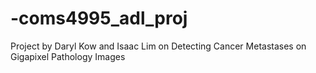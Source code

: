 # -coms4995_adl_proj
Project by Daryl Kow and Isaac Lim on Detecting Cancer Metastases on Gigapixel Pathology Images
